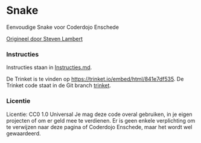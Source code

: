 # Snake

Eenvoudige Snake voor Coderdojo Enschede

[Origineel door Steven Lambert](https://gist.github.com/straker/ff00b4b49669ad3dec890306d348adc4)

### Instructies

Instructies staan in [Instructies.md](Instructies.md).

De Trinket is te vinden op https://trinket.io/embed/html/841e7df535. De Trinket code staat in de Git branch [trinket](https://github.com/CoderDojoEnschede/snake/tree/trinket).

### Licentie

Licentie: CC0 1.0 Universal
Je mag deze code overal gebruiken, in je eigen projecten of om er geld mee te verdienen.
Er is geen enkele verplichting om te verwijzen naar deze pagina of Coderdojo Enschede, maar het wordt wel gewaardeerd.
